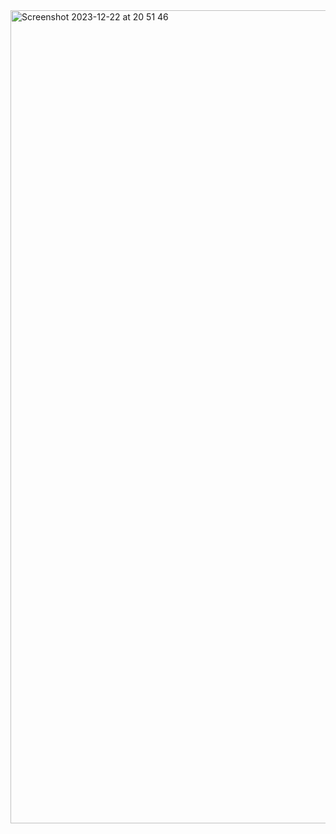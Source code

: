<img width="1301" alt="Screenshot 2023-12-22 at 20 51 46" src="https://github.com/MarkoKustudija/Events_Next.js/assets/81296935/a65f16a0-44b9-4e3b-8209-b4b7f0753e7e">
